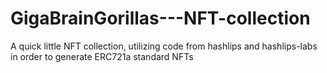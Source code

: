 # GigaBrainGorillas---NFT-collection
A quick little NFT collection, utilizing code from hashlips and hashlips-labs in order to generate ERC721a standard NFTs
